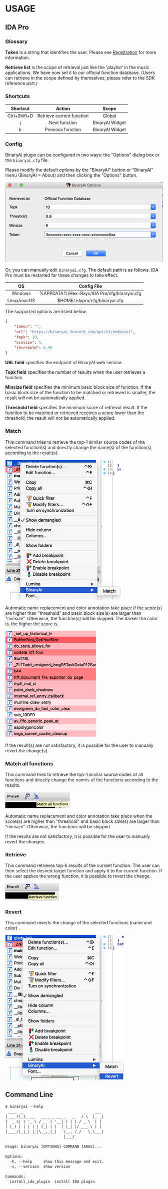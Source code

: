 # USAGE


## IDA Pro

### Glossary

**Token** is a string that identifies the user. Please see [Registration]( https://binaryai.readthedocs.io/en/latest/registration.html ) for more information.

**Retrieve list** is the scope of retrieval just like the 'playlist' in the music applications. We have now set it to our official function database. (Users can retrieve in the scope defined by themselves; please refer to the SDK reference part.)

### Shortcuts

|   Shortcut   |          Action           |      Scope      |
| :----------: | :-----------------------: | :-------------: |
| Ctrl+Shift+D | Retrieve current function |     Global      |
|      j       |       Next function       | BinaryAI Widget |
|      k       |     Previous function     | BinaryAI Widget |

### Config

BinaryAI plugin can be configured in two ways: the "Options" dialog box or the `binaryai.cfg` file.

Please modify the default options by the "BinaryAI" button or "BinaryAI" menu (BinaryAI > About) and then clicking the "Options" button.

<img src="image/options.png" alt="options" style="zoom:50%;" />

Or, you can manually edit  `binaryai.cfg`. The default path is as follows. IDA Pro must be restarted for these changes to take effect.

|     OS      |                 Config File                 |
| :---------: | :-----------------------------------------: |
|   Windows   | %APPDATA%/Hex-Rays/IDA Pro/cfg/binaryai.cfg |
| Linux/macOS |       $HOME/.idapro/cfg/binaryai.cfg        |

The supported options are listed below.

```json
{
    "token": "",
    "url": "https://binaryai.tencent.com/api/v3/endpoint",
    "topk": 10,
    "minsize": 5,
    "threshold": 0.90
}
```

**URL field** specifies the endpoint of BinaryAI web service.

**Topk field** specifies the number of results when the user retrieves a function.

**Minsize field** specifies the minimum basic block size of function. If the basic block size of the function to be matched or retrieved is smaller, the result will not be automatically applied.

**Threshold field** specifies the minimum score of retrieval result. If the function to be matched or retrieved receives a score lower than the threshold, the result will not be automatically applied.

### Match

This command tries to retrieve the top-1 similar source codes of the selected function(s) and directly change the name(s) of the function(s) according to the result(s). 

<img src="image/match.png" alt="match" style="zoom:50%;" />

Automatic name replacement and color annotation take place if the score(s) are higher than "threshold" and basic block size(s) are larger than "minsize". Otherwise, the function(s) will be skipped. The darker the color is, the higher the score is.

<img src="image/match_result.png" alt="match_result" style="zoom:50%;" />

If the result(s) are not satisfactory, it is possible for the user to manually revert the change(s).

### Match all functions

This command tries to retrieve the top-1 similar source codes of all functions and directly change the names of the functions according to the results. 

<img src="image/match_all_button.png" alt="match_all_menu" style="zoom:50%;" />

Automatic name replacement and color annotation take place when the score(s) are higher than "threshold" and basic block size(s) are larger than "minsize". Otherwise, the functions will be skipped.

If the results are not satisfactory, it is possible for the user to manually revert the changes.

### Retrieve

This command retrieves top-k results of the current function. The user can then select the desired target function and apply it to the current function. If the user applies the wrong function, it is possible to revert the change.

<img src="image/retrieve_button.png" alt="retrieve_button" style="zoom:50%;" />

### Revert

This command reverts the change of the selected functions (name and color) .

<img src="image/revert.png" alt="revert" style="zoom:50%;" />

## Command Line

```shell
$ binaryai --help
 ____  _                           _    ___
| __ )(_)_ __   __ _ _ __ _   _   / \  |_ _|
|  _ \| | '_ \ / _` | '__| | | | / _ \  | |
| |_) | | | | | (_| | |  | |_| |/ ___ \ | |
|____/|_|_| |_|\__,_|_|   \__, /_/   \_\___|
                          |___/

Usage: binaryai [OPTIONS] COMMAND [ARGS]...

Options:
  -h, --help     show this message and exit.
  -v, --version  show version

Commands:
  install_ida_plugin  install IDA plugin
```
